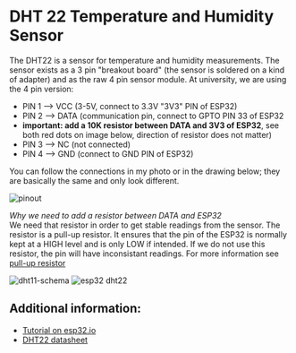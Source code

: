 # DHT 22 Temperature and Humidity Sensor

The DHT22 is a sensor for temperature and humidity measurements. The sensor exists as a 3 pin "breakout board" (the sensor is soldered on a kind of adapter) and as the raw 4 pin sensor module. At university, we are using the 4 pin version:

- PIN 1 --> VCC (3-5V, connect to 3.3V "3V3" PIN of ESP32)
- PIN 2 --> DATA (communication pin, connect to GPTO PIN 33 of ESP32
- **important: add a 10K resistor between DATA and 3V3 of ESP32**, see both red dots on image below, direction of resistor does not matter)
- PIN 3 --> NC (not connected)
- PIN 4 --> GND (connect to GND PIN of ESP32)

You can follow the connections in my photo or in the drawing below; they are basically the same and only look different.

![pinout](https://github.com/user-attachments/assets/727a5af7-77e1-41f5-a8da-ae4ef4a6f7d3)

*Why we need to add a resistor between DATA and ESP32* <br>
We need that resistor in order to get stable readings from the sensor. The resistor is a pull-up resistor. It ensures that the pin of the ESP32 is normally kept at a HIGH level and is only LOW if intended. If we do not use this resistor, the pin will have inconsistant readings. For more information see [pull-up resistor](https://learn.sparkfun.com/tutorials/pull-up-resistors/all)

![dht11-schema](https://github.com/user-attachments/assets/1b0c1225-c1c7-448d-8d85-ba437e9d7799)
![esp32 dht22](https://esp32io.com/images/tutorial/esp32-dht22-temperature-humidity-sensor-wiring-diagram.jpg)

## Additional information:
- [Tutorial on esp32.io]([https://www.example.com](https://esp32io.com/tutorials/esp32-dht22?utm_content=cmp-true))
- [DHT22 datasheet](https://www.sparkfun.com/datasheets/Sensors/Temperature/DHT22.pdf)
